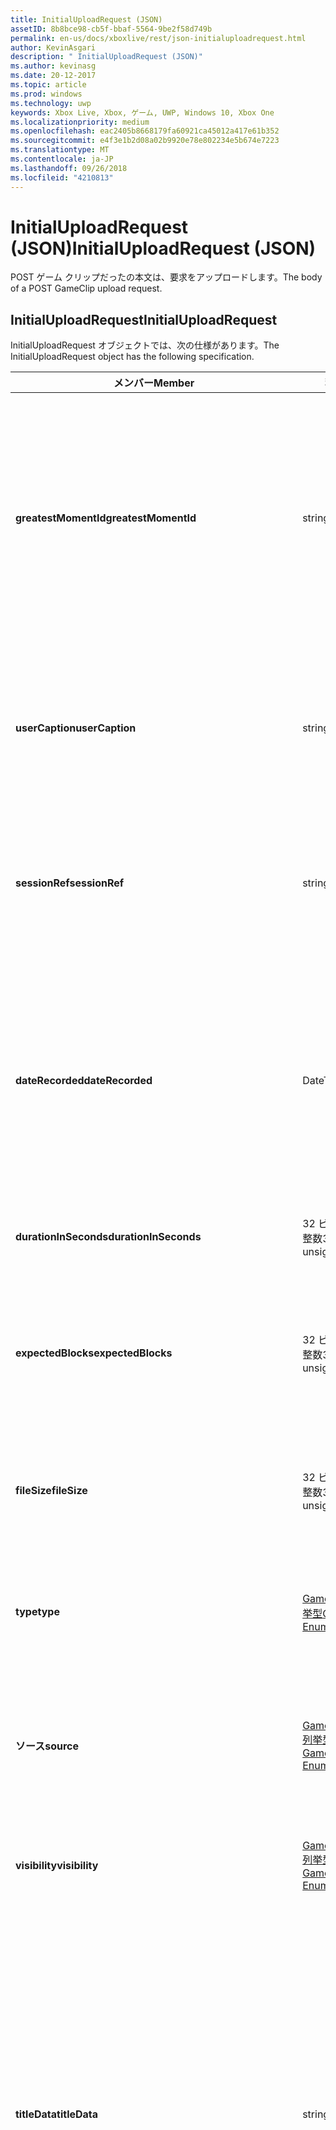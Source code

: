 ```yaml
---
title: InitialUploadRequest (JSON)
assetID: 8b8bce98-cb5f-bbaf-5564-9be2f58d749b
permalink: en-us/docs/xboxlive/rest/json-initialuploadrequest.html
author: KevinAsgari
description: " InitialUploadRequest (JSON)"
ms.author: kevinasg
ms.date: 20-12-2017
ms.topic: article
ms.prod: windows
ms.technology: uwp
keywords: Xbox Live, Xbox, ゲーム, UWP, Windows 10, Xbox One
ms.localizationpriority: medium
ms.openlocfilehash: eac2405b8668179fa60921ca45012a417e61b352
ms.sourcegitcommit: e4f3e1b2d08a02b9920e78e802234e5b674e7223
ms.translationtype: MT
ms.contentlocale: ja-JP
ms.lasthandoff: 09/26/2018
ms.locfileid: "4210813"
---
```

# <a name="initialuploadrequest-json"></a><span data-ttu-id="77fcf-104">InitialUploadRequest (JSON)</span><span class="sxs-lookup"><span data-stu-id="77fcf-104">InitialUploadRequest (JSON)</span></span>
<span data-ttu-id="77fcf-105">POST ゲーム クリップだったの本文は、要求をアップロードします。</span><span class="sxs-lookup"><span data-stu-id="77fcf-105">The body of a POST GameClip upload request.</span></span> 
<a id="ID4EN"></a>

 
## <a name="initialuploadrequest"></a><span data-ttu-id="77fcf-106">InitialUploadRequest</span><span class="sxs-lookup"><span data-stu-id="77fcf-106">InitialUploadRequest</span></span>
 
<span data-ttu-id="77fcf-107">InitialUploadRequest オブジェクトでは、次の仕様があります。</span><span class="sxs-lookup"><span data-stu-id="77fcf-107">The InitialUploadRequest object has the following specification.</span></span>
 
| <span data-ttu-id="77fcf-108">メンバー</span><span class="sxs-lookup"><span data-stu-id="77fcf-108">Member</span></span>| <span data-ttu-id="77fcf-109">種類</span><span class="sxs-lookup"><span data-stu-id="77fcf-109">Type</span></span>| <span data-ttu-id="77fcf-110">説明</span><span class="sxs-lookup"><span data-stu-id="77fcf-110">Description</span></span>| 
| --- | --- | --- | 
| <b><span data-ttu-id="77fcf-111">greatestMomentId</span><span class="sxs-lookup"><span data-stu-id="77fcf-111">greatestMomentId</span></span></b>| <span data-ttu-id="77fcf-112">string</span><span class="sxs-lookup"><span data-stu-id="77fcf-112">string</span></span>| <span data-ttu-id="77fcf-113">クリップの名として使用する、テキスト文字列 ID。</span><span class="sxs-lookup"><span data-stu-id="77fcf-113">The string ID for the text to use as the name for the clip.</span></span> <span data-ttu-id="77fcf-114">これの管理し、タイトルの開発者によってタイトルの構成ファイルにローカライズされます。</span><span class="sxs-lookup"><span data-stu-id="77fcf-114">This is managed and localized in the config file for the title by the developer of the title.</span></span>| 
| <b><span data-ttu-id="77fcf-115">userCaption</span><span class="sxs-lookup"><span data-stu-id="77fcf-115">userCaption</span></span></b>| <span data-ttu-id="77fcf-116">string</span><span class="sxs-lookup"><span data-stu-id="77fcf-116">string</span></span>| <span data-ttu-id="77fcf-117">省略可能。</span><span class="sxs-lookup"><span data-stu-id="77fcf-117">Optional.</span></span> <span data-ttu-id="77fcf-118">ユーザー入力の代替名最大 250 文字の最大長ゲーム クリップされます。</span><span class="sxs-lookup"><span data-stu-id="77fcf-118">Alternate user-entered name for game clip up to a maximum length of 250 characters.</span></span>| 
| <b><span data-ttu-id="77fcf-119">sessionRef</span><span class="sxs-lookup"><span data-stu-id="77fcf-119">sessionRef</span></span></b>| <span data-ttu-id="77fcf-120">string</span><span class="sxs-lookup"><span data-stu-id="77fcf-120">string</span></span>| <span data-ttu-id="77fcf-121">省略可能。</span><span class="sxs-lookup"><span data-stu-id="77fcf-121">Optional.</span></span> <span data-ttu-id="77fcf-122">ゲーム セッションのレコーディングの完了を参照します。</span><span class="sxs-lookup"><span data-stu-id="77fcf-122">Game session reference during which the recording was done.</span></span>| 
| <b><span data-ttu-id="77fcf-123">dateRecorded</span><span class="sxs-lookup"><span data-stu-id="77fcf-123">dateRecorded</span></span></b>| <span data-ttu-id="77fcf-124">DateTime</span><span class="sxs-lookup"><span data-stu-id="77fcf-124">DateTime</span></span>| <span data-ttu-id="77fcf-125">UTC で、レコーディングを開始した時刻。</span><span class="sxs-lookup"><span data-stu-id="77fcf-125">The time the recording was started, in UTC.</span></span> <span data-ttu-id="77fcf-126">ISO 8601 形式の文字列としてマーシャ リング (詳細については、<a href="http://www.w3.org/TR/NOTE-datetime">日付と時刻の形式</a>を参照) の書式を設定します。</span><span class="sxs-lookup"><span data-stu-id="77fcf-126">Marshalled as a string in ISO 8601 format (see <a href="http://www.w3.org/TR/NOTE-datetime">Date and Time Formats</a> for more information).</span></span>| 
| <b><span data-ttu-id="77fcf-127">durationInSeconds</span><span class="sxs-lookup"><span data-stu-id="77fcf-127">durationInSeconds</span></span></b>| <span data-ttu-id="77fcf-128">32 ビット符号なし整数</span><span class="sxs-lookup"><span data-stu-id="77fcf-128">32-bit unsigned integer</span></span>| <span data-ttu-id="77fcf-129">秒単位でのクリップの長さ。</span><span class="sxs-lookup"><span data-stu-id="77fcf-129">The length of the clip in seconds.</span></span>| 
| <b><span data-ttu-id="77fcf-130">expectedBlocks</span><span class="sxs-lookup"><span data-stu-id="77fcf-130">expectedBlocks</span></span></b>| <span data-ttu-id="77fcf-131">32 ビット符号なし整数</span><span class="sxs-lookup"><span data-stu-id="77fcf-131">32-bit unsigned integer</span></span>| <span data-ttu-id="77fcf-132">省略可能。</span><span class="sxs-lookup"><span data-stu-id="77fcf-132">Optional.</span></span> <span data-ttu-id="77fcf-133">ファイルを分類するブロックの数。</span><span class="sxs-lookup"><span data-stu-id="77fcf-133">Number of blocks into which file will be divided.</span></span> <span data-ttu-id="77fcf-134">省略ファイルは、1 つの要求で送信されます。</span><span class="sxs-lookup"><span data-stu-id="77fcf-134">Omit if file will be transmitted in a single request.</span></span>| 
| <b><span data-ttu-id="77fcf-135">fileSize</span><span class="sxs-lookup"><span data-stu-id="77fcf-135">fileSize</span></span></b>| <span data-ttu-id="77fcf-136">32 ビット符号なし整数</span><span class="sxs-lookup"><span data-stu-id="77fcf-136">32-bit unsigned integer</span></span>| <span data-ttu-id="77fcf-137">ファイル サイズのアップロードされるビデオのバイト数。</span><span class="sxs-lookup"><span data-stu-id="77fcf-137">File size in bytes of the video that will be uploaded.</span></span>| 
| <b><span data-ttu-id="77fcf-138">type</span><span class="sxs-lookup"><span data-stu-id="77fcf-138">type</span></span></b>| [<span data-ttu-id="77fcf-139">GameClipType 列挙型</span><span class="sxs-lookup"><span data-stu-id="77fcf-139">GameClipType Enumeration</span></span>](../enums/gvr-enum-gamecliptypes.md)| <span data-ttu-id="77fcf-140">コンマ区切りで列挙型の文字列値としてマーシャ リング クリップの種類です。</span><span class="sxs-lookup"><span data-stu-id="77fcf-140">The type of clip, marshaled as a string value of the enumeration that is comma-delimited.</span></span>| 
| <b><span data-ttu-id="77fcf-141">ソース</span><span class="sxs-lookup"><span data-stu-id="77fcf-141">source</span></span></b>| [<span data-ttu-id="77fcf-142">GameClipSource 列挙型</span><span class="sxs-lookup"><span data-stu-id="77fcf-142">GameClipSource Enumeration</span></span>](../enums/gvr-enum-gameclipsource.md)| <span data-ttu-id="77fcf-143">クリップの元の指定、列挙体の文字列値としてマーシャ リングします。</span><span class="sxs-lookup"><span data-stu-id="77fcf-143">Specifies how the clip was sourced, marshaled as a string value of the enumeration.</span></span>| 
| <b><span data-ttu-id="77fcf-144">visibility</span><span class="sxs-lookup"><span data-stu-id="77fcf-144">visibility</span></span></b>| [<span data-ttu-id="77fcf-145">GameClipVisibility 列挙型</span><span class="sxs-lookup"><span data-stu-id="77fcf-145">GameClipVisibility Enumeration</span></span>](../enums/gvr-enum-gameclipvisibility.md)| <span data-ttu-id="77fcf-146">システムの公開後に、ゲーム クリップの可視性を指定します。</span><span class="sxs-lookup"><span data-stu-id="77fcf-146">Specifies the visibility of the game clip once it is published in the system.</span></span>| 
| <b><span data-ttu-id="77fcf-147">titleData</span><span class="sxs-lookup"><span data-stu-id="77fcf-147">titleData</span></span></b>| <span data-ttu-id="77fcf-148">string</span><span class="sxs-lookup"><span data-stu-id="77fcf-148">string</span></span>| <span data-ttu-id="77fcf-149">省略可能。</span><span class="sxs-lookup"><span data-stu-id="77fcf-149">Optional.</span></span> <span data-ttu-id="77fcf-150">このクリップに関連付けられているタイトル固有のプロパティのプロパティ バッグです。</span><span class="sxs-lookup"><span data-stu-id="77fcf-150">Property bag for title-specific properties associated with this clip.</span></span> <span data-ttu-id="77fcf-151">格納され、として返されるのです。</span><span class="sxs-lookup"><span data-stu-id="77fcf-151">Stored and returned as-is.</span></span> <span data-ttu-id="77fcf-152">タイトル デベロッパーは、クリップに関するメタデータを保持するため、このフィールドを使用できます。</span><span class="sxs-lookup"><span data-stu-id="77fcf-152">Title developers can use this field to persist their own metadata about a clip.</span></span>| 
| <b><span data-ttu-id="77fcf-153">titleData</span><span class="sxs-lookup"><span data-stu-id="77fcf-153">titleData</span></span></b>| <span data-ttu-id="77fcf-154">string</span><span class="sxs-lookup"><span data-stu-id="77fcf-154">string</span></span>| <span data-ttu-id="77fcf-155">省略可能。</span><span class="sxs-lookup"><span data-stu-id="77fcf-155">Optional.</span></span> <span data-ttu-id="77fcf-156">このクリップに関連付けられているコンソールに固有のプロパティのプロパティ バッグです。</span><span class="sxs-lookup"><span data-stu-id="77fcf-156">Property bag for console-specific properties associated with this clip.</span></span> <span data-ttu-id="77fcf-157">格納され、として返されるのです。</span><span class="sxs-lookup"><span data-stu-id="77fcf-157">Stored and returned as-is.</span></span> <span data-ttu-id="77fcf-158">本体のプラットフォームでは、クリップに関するメタデータを保持するため、このフィールドを使用できます。</span><span class="sxs-lookup"><span data-stu-id="77fcf-158">Console Platform can use this field to persist their own metadata about a clip.</span></span>| 
| <b><span data-ttu-id="77fcf-159">systemProperties</span><span class="sxs-lookup"><span data-stu-id="77fcf-159">systemProperties</span></span></b>| <span data-ttu-id="77fcf-160">string</span><span class="sxs-lookup"><span data-stu-id="77fcf-160">string</span></span>| <span data-ttu-id="77fcf-161">省略可能。</span><span class="sxs-lookup"><span data-stu-id="77fcf-161">Optional.</span></span> <span data-ttu-id="77fcf-162">このクリップに関連付けられているコンソールに固有のプロパティのプロパティ バッグです。</span><span class="sxs-lookup"><span data-stu-id="77fcf-162">Property bag for console-specific properties associated with this clip.</span></span> <span data-ttu-id="77fcf-163">格納され、として返されます。</span><span class="sxs-lookup"><span data-stu-id="77fcf-163">Stored and returned as is.</span></span> <span data-ttu-id="77fcf-164">本体のプラットフォームでは、クリップに関するメタデータを保持するため、このフィールドを使用できます。</span><span class="sxs-lookup"><span data-stu-id="77fcf-164">Console Platform can use this field to persist their own metadata about a clip.</span></span>| 
| <b><span data-ttu-id="77fcf-165">usersInSession</span><span class="sxs-lookup"><span data-stu-id="77fcf-165">usersInSession</span></span></b>| <span data-ttu-id="77fcf-166">文字列の配列</span><span class="sxs-lookup"><span data-stu-id="77fcf-166">array of string</span></span>| <span data-ttu-id="77fcf-167">省略可能。</span><span class="sxs-lookup"><span data-stu-id="77fcf-167">Optional.</span></span> <span data-ttu-id="77fcf-168">現在のセッションでユーザーの一覧。</span><span class="sxs-lookup"><span data-stu-id="77fcf-168">A list of the users in the current session.</span></span>| 
| <b><span data-ttu-id="77fcf-169">thumbnailSource</span><span class="sxs-lookup"><span data-stu-id="77fcf-169">thumbnailSource</span></span></b>| [<span data-ttu-id="77fcf-170">ThumbnailSource 列挙型</span><span class="sxs-lookup"><span data-stu-id="77fcf-170">ThumbnailSource Enumeration</span></span>](../enums/gvr-enum-thumbnailsource.md)| <span data-ttu-id="77fcf-171">省略可能。</span><span class="sxs-lookup"><span data-stu-id="77fcf-171">Optional.</span></span> <span data-ttu-id="77fcf-172">サムネイルのソース。</span><span class="sxs-lookup"><span data-stu-id="77fcf-172">The source of the thumbnail.</span></span>| 
| <b><span data-ttu-id="77fcf-173">thumbnailOffsetMillseconds</span><span class="sxs-lookup"><span data-stu-id="77fcf-173">thumbnailOffsetMillseconds</span></span></b>| <span data-ttu-id="77fcf-174">32 ビット符号付き整数</span><span class="sxs-lookup"><span data-stu-id="77fcf-174">32-bit signed integer</span></span>| <span data-ttu-id="77fcf-175">生成されたオフセットのサムネイルを (ミリ秒単位) のオフセットを指定します。</span><span class="sxs-lookup"><span data-stu-id="77fcf-175">Specifies the offset (in milliseconds) for offset generated thumbnails.</span></span> <span data-ttu-id="77fcf-176"><b>ThumbnailSource</b>をオフセットを設定するときに指定だけです。</span><span class="sxs-lookup"><span data-stu-id="77fcf-176">Only specified when <b>thumbnailSource</b> is set to Offset.</span></span>| 
| <b><span data-ttu-id="77fcf-177">savedByUser</span><span class="sxs-lookup"><span data-stu-id="77fcf-177">savedByUser</span></span></b>| <span data-ttu-id="77fcf-178">ブール値</span><span class="sxs-lookup"><span data-stu-id="77fcf-178">Boolean value</span></span>| <span data-ttu-id="77fcf-179">省略可能。</span><span class="sxs-lookup"><span data-stu-id="77fcf-179">Optional.</span></span> <span data-ttu-id="77fcf-180">FIFO 記憶域ではなく、ユーザーのクォータに保存するクリップを設定します。</span><span class="sxs-lookup"><span data-stu-id="77fcf-180">Sets the clip to be saved to the user's quota instead of FIFO storage.</span></span> <span data-ttu-id="77fcf-181">既定値は false です。</span><span class="sxs-lookup"><span data-stu-id="77fcf-181">Defaults to false.</span></span>| 
  
<a id="ID4ERH"></a>

 
## <a name="sample-json-syntax"></a><span data-ttu-id="77fcf-182">JSON 構文の例</span><span class="sxs-lookup"><span data-stu-id="77fcf-182">Sample JSON syntax</span></span>
 

```json
{
   "greatestMomentId": "123abc",
   "userCaption": "OMG Look at this!",
   "sessionRef": "4587552a-a5ad-4c4c-a787-5bc5af70e4c9",
   "dateRecorded": "2012-12-23T11:08:08Z",
   "durationInSeconds": 27,
   "expectedBlocks": 7,
   "fileSize": 1234567,
   "type": "MagicMoment, Achievement",
   "source": "Console",
   "visibility": "Default",
   "titleData": "{ 'Boss': 'The Invincible' }",
   "systemProperties": "{ 'Id': '123456', 'Location': 'C:\\videos\\123456.mp4' }",
   "thumbnailSource": "Offset",
   "thumbnailOffsetMillseconds": 20000,
   "savedByUser": false
 }
    
```

  
<a id="ID4E1H"></a>

 
## <a name="see-also"></a><span data-ttu-id="77fcf-183">関連項目</span><span class="sxs-lookup"><span data-stu-id="77fcf-183">See also</span></span>
 
<a id="ID4E3H"></a>

 
##### <a name="parent"></a><span data-ttu-id="77fcf-184">Parent</span><span class="sxs-lookup"><span data-stu-id="77fcf-184">Parent</span></span> 

[<span data-ttu-id="77fcf-185">JavaScript Object Notation (JSON) オブジェクト リファレンス</span><span class="sxs-lookup"><span data-stu-id="77fcf-185">JavaScript Object Notation (JSON) Object Reference</span></span>](atoc-xboxlivews-reference-json.md)

   